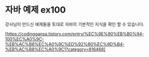 # 자바 예제 ex100

강사님이 만드신 예제들을 토대로 자바의 기본적인 지식을 확인 할 수 있습니다.



[https://codinggansa.tistory.com/entry/%EC%9E%90%EB%B0%94-100%EC%A0%9C-%EB%AC%B8%EC%A0%9C%ED%92%80%EC%9D%B4-%EB%AC%B8%EC%A0%9C1?category=816468]

